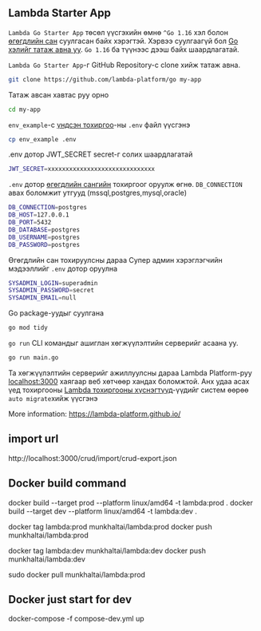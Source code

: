## Lambda Starter App

`Lambda Go Starter App` төсөл үүсгэхийн өмнө `^Go 1.16` хэл  болон [өгөгдлийн сан](https://lambda-platform.github.io/docs/installation#өгөгдлийн-сан) суулгасан байх хэрэгтэй. Хэрвээ суулгаагүй бол [Go хэлийг татаж авна уу](https://go.dev/dl/). `Go 1.16` ба түүнээс дээш байх шаардлагатай.

`Lambda Go Starter App`-г GitHub Repository-с clone хийж татаж авна.
  ```bash 
  git clone https://github.com/lambda-platform/go my-app
  ```
Татаж авсан хавтас руу орно
  ```bash 
  cd my-app
  ```
`env_example`-с [үндсэн тохиргоо](https://lambda-platform.github.io/docs/configration)-ны `.env` файл  үүсгэнэ
  ```bash 
  cp env_example .env
  ```
.env дотор JWT_SECRET secret-г солих шаардлагатай
  ```bash 
  JWT_SECRET=xxxxxxxxxxxxxxxxxxxxxxxxxxxxxx
  ```
`.env` дотор [өгөгдлийн сангийн](https://lambda-platform.github.io/docs/installation#өгөгдлийн-сан) тохиргоог оруулж өгнө. `DB_CONNECTION` авах боломжит утгууд (mssql,postgres,mysql,oracle)
  ```bash 
DB_CONNECTION=postgres 
DB_HOST=127.0.0.1
DB_PORT=5432
DB_DATABASE=postgres
DB_USERNAME=postgres
DB_PASSWORD=postgres
  ```
Өгөгдлийн сан тохируулсны дараа Cупер админ хэрэглэгчийн мэдээллийг `.env` дотор оруулна
  ```bash 
  SYSADMIN_LOGIN=superadmin
  SYSADMIN_PASSWORD=secret
  SYSADMIN_EMAIL=null
  ```
Go package-уудыг суулгана
  ```bash 
go mod tidy
  ```
`go run` CLI командыг ашиглан хөгжүүлэлтийн серверийг асаана уу.
  ```bash 
  go run main.go
  ```
Та хөгжүүлэлтийн серверийг ажиллуулсны дараа Lambda Platform-руу [localhost:3000](http://localhost:3000) хаягаар веб хөтчөөр хандах боломжтой. Анх удаа асах үед тохиргооны [Lambda тохиргооны хүснэгтүүд](https://lambda-platform.github.io/docs/lambda-tables)-үүдийг систем өөрөө `auto migrate`хийж үүсгэнэ 


More information: https://lambda-platform.github.io/

## import url

http://localhost:3000/crud/import/crud-export.json

## Docker build command
docker build --target prod --platform linux/amd64 -t lambda:prod .
docker build --target dev --platform linux/amd64 -t lambda:dev .

docker tag lambda:prod munkhaltai/lambda:prod
docker push munkhaltai/lambda:prod

docker tag lambda:dev munkhaltai/lambda:dev
docker push munkhaltai/lambda:dev

sudo docker pull munkhaltai/lambda:prod

## Docker just start for dev
docker-compose -f compose-dev.yml up 
